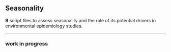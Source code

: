 ## Seasonality
**R** script files to assess seasonality and the role of its potential drivers in environmental epidemiology studies.

---

### work in progress
